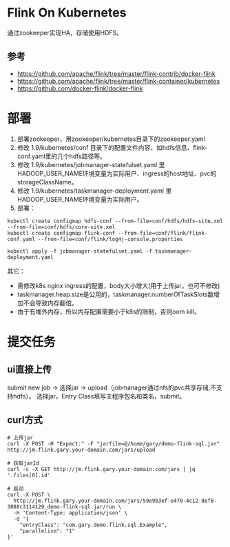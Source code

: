 # Flink On Kubernetes
通过zookeeper实现HA，存储使用HDFS。

## 参考
- https://github.com/apache/flink/tree/master/flink-contrib/docker-flink
- https://github.com/apache/flink/tree/master/flink-container/kubernetes
- https://github.com/docker-flink/docker-flink

# 部署
1. 部署zookeeper，用zookeeper/kubernetes目录下的zookeeper.yaml
2. 修改 1.9/kubernetes/conf 目录下的配置文件内容，如hdfs信息、flink-conf.yaml里的几个hdfs路径等。
3. 修改 1.9/kubernetes/jobmanager-statefulset.yaml 里HADOOP_USER_NAME环境变量为实际用户、ingress的host地址、pvc的storageClassName。
4. 修改 1.9/kubernetes/taskmanager-deployment.yaml 里HADOOP_USER_NAME环境变量为实际用户。
5. 部署：
```
kubectl create configmap hdfs-conf --from-file=conf/hdfs/hdfs-site.xml --from-file=conf/hdfs/core-site.xml
kubectl create configmap flink-conf --from-file=conf/flink/flink-conf.yaml --from-file=conf/flink/log4j-console.properties

kubectl apply -f jobmanager-statefulset.yaml -f taskmanager-deployment.yaml
```

其它：
- 需修改k8s nginx ingress的配置，body大小增大(用于上传jar，也可不修改)
- taskmanager.heap.size是公用的，taskmanager.numberOfTaskSlots数增加不会导致内存翻倍。
- 由于有堆外内存，所以内存配置需要小于k8s的限制，否则oom kill。

# 提交任务
## ui直接上传
submit new job -> 选择jar -> upload（jobmanager通过nfs的pvc共享存储,不支持hdfs）。
选择jar，Entry Class填写主程序包名和类名，submit。

## curl方式
```
# 上传jar
curl -X POST -H "Expect:" -F "jarfile=@/home/gary/demo-flink-sql.jar" http://jm.flink.gary.your-domain.com/jars/upload

# 获取jarId
curl -s -X GET http://jm.flink.gary.your-domain.com/jars | jq '.files[0].id'

# 启动
curl -X POST \
  http://jm.flink.gary.your-domain.com/jars/59e9b3ef-e470-4c12-8ef8-3088c3114129_demo-flink-sql.jar/run \
  -H 'Content-Type: application/json' \
  -d '{
    "entryClass": "com.gary.demo.flink.sql.Example",
    "parallelism": "1"
}'
```
